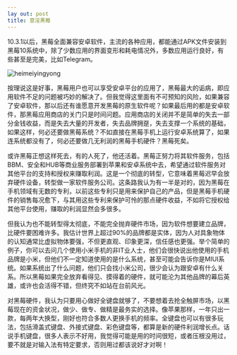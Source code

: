 ```yaml
---
lay out: post
title: 意淫黑莓
---
```


10.3.1以后，黑莓全面兼容安卓软件，主流的各种应用，都能通过APK文件安装到黑莓10系统中，除了少数应用的界面变形和耗电情况外，多数应用运行良好，有些甚至是完美，比如Telegram。

![heimeiyingyong](https://c1.staticflickr.com/1/627/31386915940_2d1ff3102f_o.jpg)

按理说这是好事，黑莓用户也可以享受安卓平台的应用了，黑莓最大的诟病，即应用软件不足的问题被巧妙的解决了。但我觉得这里面有不可预知的风险，如果兼容了安卓软件，那以后还有谁愿意开发黑莓的原生软件呢？如果最后用的都是安卓软件，那黑莓应用商店的关门只是时间问题。应用商店的关闭并不是简单的失去一部分金钱收益，而是失去大量的开发者，失去品牌拥趸，失去支撑一个系统的基础，如果这样，何必还要做黑莓系统？不如直接在黑莓手机上运行安卓系统算了，如果连系统都没有了，何必还要做几无利润的黑莓手机硬件？黑莓死矣。

或许黑莓正想这样死去，有的人死了，他还活着。黑莓正努力将其软件服务，包括BBM、安全和HUB等商业服务部署到苹果和安卓系统中去，希望通过软件服务对其他平台的支持和授权来赚取利润。这是一个彻底的转型，它意味着黑莓迟早会放弃硬件设备，转型做一家软件服务公司。这条路我认为有一半是对的，因为黑莓在手机领域有无数的专利，以前这些专利只是用来保护自己的产品，但是黑莓手机硬件的销售每况愈下，与其用这些专利来保护可怜的那点硬件收益，不如将它授权给其他平台使用，赚取的利润显然会多很多。

但我认为也不能转型得太彻底，不能完全抛弃硬件市场，因为软件想要建立品牌，比硬件要困难许多。我估计世界上超过90%的品牌都是实体，因为人对具象物体的认知通常比虚拟物体要强，不但更直观、印象更深，信任感也更强。举个简单的例子，你可以去问几个使用小米手机的非IT业人士，他们会很快说出他使用的手机品牌是小米，但他们不一定知道使用的是什么系统，甚至可能会告诉你是MIUI系统。如果系统出了什么问题，他们只会找小米公司，很少会认为跟安卓有什么关系。所以黑莓如果完全放弃看得见、摸得着的硬件，就可能沦为其他品牌的幕后英雄，或许也会活得不错，但终究不如站在台前风光。

对黑莓硬件，我认为只要用心做好全键盘就够了，不要想着去抢全触屏市场，以黑莓现在的资金状况，做少、做专、做精是最务实的选择。像苹果那样，一年只出一款，每两年大换型，刚好也符合多数人更换手机的频率。全键盘也可以有很多玩法，包括滑盖式键盘、外接式键盘、彩色键盘等，都算是新的硬件利润增长点。话说手机键盘，很多人表示不好用，我觉得可能是用的时间很短，或者压根没用过，要不就是对输入法有特定要求，否则用过都该说好才对啊！
